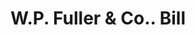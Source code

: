 ---
doi: 10.7916/D8KW6T1X
date_other: '1890'
date_other_textual: 1890-1899
form: printed ephemera
genre:
- Invoices
name:
- W.P. Fuller & Co.
object_in_context_url: https://biggert.cul.columbia.edu/items/view/ave_biggert_00015
subject_hierarchical_geographic:
- Sacramento, California, United States
subject_name:
- W.P. Fuller & Co.
title: W.P. Fuller & Co.. Bill
sort_title: W.P. Fuller & Co.. Bill
call_number: ave_biggert_00015
coordinates:
- 38.55555555555555,-121.46888888888888
pid: ave_biggert_00015
identifiers: ave_biggert_00015
thumbnail: https://derivativo-3.library.columbia.edu/iiif/2/ldpd:342832/full/!256,256/0/native.jpg
permalink: "/items/ave_biggert_00015/"
layout: iiif-image-page
---
